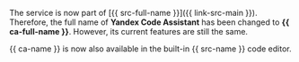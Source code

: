 The service is now part of [{{ src-full-name }}]({{ link-src-main }}). Therefore, the full name of **Yandex Code Assistant** has been changed to **{{ ca-full-name }}**. However, its current features are still the same.

{{ ca-name }} is now also available in the built-in {{ src-name }} code editor.